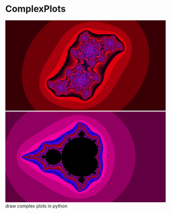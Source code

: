 # ComplexPlots
![alt text](./julia_plot_1.png)
![alt text2](https://github.com/SpencerHann/ComplexPlots/blob/master/mandelbrot_plot_2.png)
draw complex plots in python
